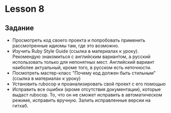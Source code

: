 # Lesson 8

## Задание

* Просмотреть код своего проекта и попробовать применить рассмотренные идиомы там, где это возможно.
* Изучить Ruby Style Guide (ссылка в материалах к уроку). Рекомендую знакомиться с английским вариантом, а русский использовать только для непонятных мест. Английский вариант наиболее актуальный, кроме того, в русском есть неточности.
* Посмотреть мастер-класс "Почему код должен быть стильным" (ссылка в материалах к уроку)
* Установить rubocop и проанализировать свой проект с его помощью
* Исправить все ошибки (кроме отсутствия документации), которые выдаст rubocop. То, что он не сможет исправить в автоматическом режиме, исправить вручную. Залить исправленные версии на гитхаб.
